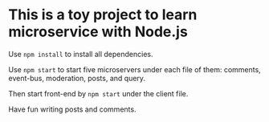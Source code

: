 # This is a toy project to learn microservice with Node.js

Use `npm install` to install all dependencies.

Use `npm start` to start five microservers under each file of them: comments, event-bus, moderation, posts, and query.

Then start front-end by `npm start` under the client file.

Have fun writing posts and comments.
